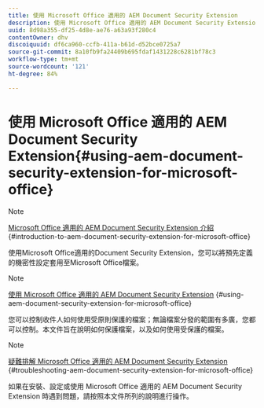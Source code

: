 ```yaml
---
title: 使用 Microsoft Office 適用的 AEM Document Security Extension
description: 使用 Microsoft Office 適用的 AEM Document Security Extension
uuid: 8d98a355-df25-4d8e-ae76-a63a93f280c4
contentOwner: dhv
discoiquuid: df6ca960-ccfb-411a-b61d-d52bce0725a7
source-git-commit: 8a10fb9fa24409b695fdaf1431228c6281bf78c3
workflow-type: tm+mt
source-wordcount: '121'
ht-degree: 84%

---
```



# 使用 Microsoft Office 適用的 AEM Document Security Extension{#using-aem-document-security-extension-for-microsoft-office}

>[!NOTE]
>
>[Microsoft Office 適用的 AEM Document Security Extension 介紹](../document-security-extension-microsoft-office.md) {#introduction-to-aem-document-security-extension-for-microsoft-office}
>
>使用Microsoft Office適用的Document Security Extension，您可以將預先定義的機密性設定套用至Microsoft Office檔案。

>[!NOTE]
>
>[使用 Microsoft Office 適用的 AEM Document Security Extension](../using-aem-document-security-extension.md) {#using-aem-document-security-extension-for-microsoft-office}
>
>您可以控制收件人如何使用受原則保護的檔案；無論檔案分發的範圍有多廣，您都可以控制。本文件旨在說明如何保護檔案，以及如何使用受保護的檔案。

>[!NOTE]
>
>[疑難排解 Microsoft Office 適用的 AEM Document Security Extension](../troubleshooting-document-security-extension.md) {#troubleshooting-aem-document-security-extension-for-microsoft-office}
>
>如果在安裝、設定或使用 Microsoft Office 適用的 AEM Document Security Extension 時遇到問題，請按照本文件所列的說明進行操作。

